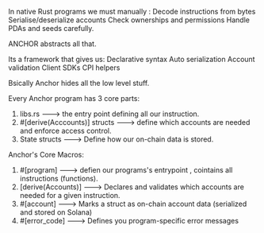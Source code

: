 In native Rust programs we must manually :
Decode instructions from bytes
Serialise/deserialize accounts
Check ownerships and permissions
Handle PDAs and seeds carefully.

ANCHOR abstracts all that.

Its a framework that gives us:
Declarative syntax
Auto serialization
Account validation
Client SDKs
CPI helpers

Bsically Anchor hides all the low level stuff.

Every Anchor program has 3 core parts:

1. libs.rs ---> the entry point defining all our instruction.
2. #[derive(Acccounts)] structs ---> define which accounts are needed and enforce access control.
3. State structs ---> Define how our on-chain data is stored.

Anchor's Core Macros:

1.  #[program] ---> defien our programs's entrypoint , cointains all instructions (functions).
2.  [derive(Accounts)] ---> Declares and validates which accounts are needed for a given instruction.
3.  #[account] ---> Marks a struct as on-chain account data (serialized and stored on Solana)
4.  #[error_code] ---> Defines you program-specific error messages
